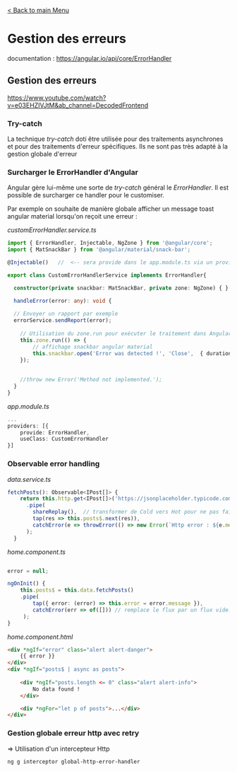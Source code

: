 [< Back to main Menu](https://github.com/gsoulie/angular-resources/blob/master/ng-sheet.md)    

# Gestion des erreurs

documentation : https://angular.io/api/core/ErrorHandler


## Gestion des erreurs

https://www.youtube.com/watch?v=e03EHZIVJtM&ab_channel=DecodedFrontend     


### Try-catch

La technique *try-catch* doti être utilisée pour des traitements asynchrones et pour des traitements d'erreur spécifiques. Ils ne sont pas très adapté à
la gestion globale d'erreur

### Surcharger le ErrorHandler d'Angular

Angular gère lui-même une sorte de *try-catch* général le *ErrorHandler*. Il est possible de surcharger ce handler pour le customiser.

Par exemple on souhaite de manière globale afficher un message toast angular material lorsqu'on reçoit une erreur :

*customErrorHandler.service.ts*

````typescript
import { ErrorHandler, Injectable, NgZone } from '@angular/core';
import { MatSnackBar } from '@angular/material/snack-bar';

@Injectable()	//  <-- sera provide dans le app.module.ts via un provider

export class CustomErrorHandlerService implements ErrorHandler{

  constructor(private snackbar: MatSnackBar, private zone: NgZone) { }

  handleError(error: any): void {
  
  // Envoyer un rapport par exemple
  errorService.sendReport(error);
    
	// Utilisation du zone.run pour exécuter le traitement dans Angular. Par défaut zone utilise ngZone.runOutsideAngular() pour gérer les erreurs
	this.zone.run(() => {
		// affichage snackbar angular material
		this.snackbar.open('Error was detected !', 'Close',  { duration: 3000 });
	});
    
	
    //throw new Error('Method not implemented.');
  }
}
````

*app.module.ts*

````typescript
...
providers: [{
	provide: ErrorHandler,
	useClass: CustomErrorHandler
}]
````

### Observable error handling

*data.service.ts*

````typescript
fetchPosts(): Observable<IPost[]> {
    return this.http.get<IPost[]>('https://jsonplaceholder.typicode.com/postsA')
      .pipe(
        shareReplay(),	// transformer de Cold vers Hot pour ne pas faire plusieurs appels
        tap(res => this.posts$.next(res)),
        catchError(e => throwError(() => new Error(`Http error : ${e.message}`))),
      );
  }
````

*home.component.ts*

````typescript

error = null;

ngOnInit() {
	this.posts$ = this.data.fetchPosts()
    .pipe(
		tap({ error: (error) => this.error = error.message }),
        catchError(err => of([])) // remplace le flux par un flux vide. Permet de gérer l'affichage d'un message spécifique si aucune donnée trouvée
     );
}
````

*home.component.html*

````html
<div *ngIf="error" class="alert alert-danger">
	{{ error }}
</div>
<div *ngIf="posts$ | async as posts">
  
	<div *ngIf="posts.length <= 0" class="alert alert-info">
		No data found !
	</div>

	<div *ngFor="let p of posts">...</div>
</div>
````

### Gestion globale erreur http avec retry

=> Utilisation d'un intercepteur Http

````ng g interceptor global-http-error-handler````

